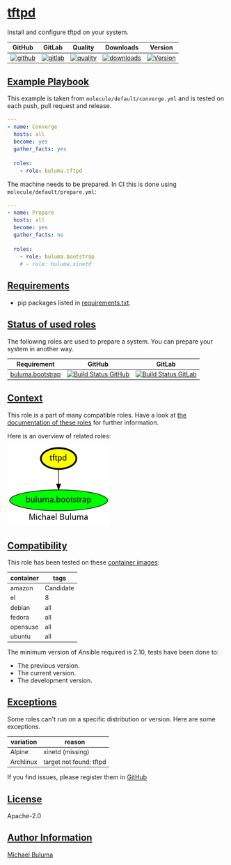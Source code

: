 # [tftpd](#tftpd)

Install and configure tftpd on your system.

|GitHub|GitLab|Quality|Downloads|Version|
|------|------|-------|---------|-------|
|[![github](https://github.com/buluma/ansible-role-tftpd/workflows/Ansible%20Molecule/badge.svg)](https://github.com/buluma/ansible-role-tftpd/actions)|[![gitlab](https://gitlab.com/buluma/ansible-role-tftpd/badges/master/pipeline.svg)](https://gitlab.com/buluma/ansible-role-tftpd)|[![quality](https://img.shields.io/ansible/quality/)](https://galaxy.ansible.com/buluma/tftpd)|[![downloads](https://img.shields.io/ansible/role/d/)](https://galaxy.ansible.com/buluma/tftpd)|[![Version](https://img.shields.io/github/release/buluma/ansible-role-tftpd.svg)](https://github.com/buluma/ansible-role-tftpd/releases/)|

## [Example Playbook](#example-playbook)

This example is taken from `molecule/default/converge.yml` and is tested on each push, pull request and release.
```yaml
---
- name: Converge
  hosts: all
  become: yes
  gather_facts: yes

  roles:
    - role: buluma.tftpd
```

The machine needs to be prepared. In CI this is done using `molecule/default/prepare.yml`:
```yaml
---
- name: Prepare
  hosts: all
  become: yes
  gather_facts: no

  roles:
    - role: buluma.bootstrap
    # - role: buluma.xinetd
```



## [Requirements](#requirements)

- pip packages listed in [requirements.txt](https://github.com/buluma/ansible-role-tftpd/blob/main/requirements.txt).

## [Status of used roles](#status-of-requirements)

The following roles are used to prepare a system. You can prepare your system in another way.

| Requirement | GitHub | GitLab |
|-------------|--------|--------|
|[buluma.bootstrap](https://galaxy.ansible.com/buluma/bootstrap)|[![Build Status GitHub](https://github.com/buluma/ansible-role-bootstrap/workflows/Ansible%20Molecule/badge.svg)](https://github.com/buluma/ansible-role-bootstrap/actions)|[![Build Status GitLab ](https://gitlab.com/buluma/ansible-role-bootstrap/badges/master/pipeline.svg)](https://gitlab.com/buluma/ansible-role-bootstrap)|

## [Context](#context)

This role is a part of many compatible roles. Have a look at [the documentation of these roles](https://buluma.co.ke/) for further information.

Here is an overview of related roles:

![dependencies](https://raw.githubusercontent.com/buluma/ansible-role-tftpd/png/requirements.png "Dependencies")

## [Compatibility](#compatibility)

This role has been tested on these [container images](https://hub.docker.com/u/buluma):

|container|tags|
|---------|----|
|amazon|Candidate|
|el|8|
|debian|all|
|fedora|all|
|opensuse|all|
|ubuntu|all|

The minimum version of Ansible required is 2.10, tests have been done to:

- The previous version.
- The current version.
- The development version.

## [Exceptions](#exceptions)

Some roles can't run on a specific distribution or version. Here are some exceptions.

| variation                 | reason                 |
|---------------------------|------------------------|
| Alpine | xinetd (missing) |
| Archlinux | target not found: tftpd |


If you find issues, please register them in [GitHub](https://github.com/buluma/ansible-role-tftpd/issues)

## [License](#license)

Apache-2.0

## [Author Information](#author-information)

[Michael Buluma](https://buluma.github.io/)
